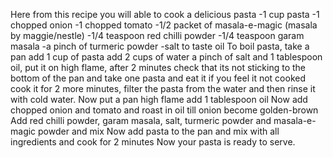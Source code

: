Here from this recipe you will able to cook a delicious pasta
-1 cup pasta 
-1 chopped onion 
-1 chopped tomato 
-1/2 packet of masala-e-magic (masala by maggie/nestle) 
-1/4 teaspoon red chilli powder 
-1/4 teaspoon garam masala 
-a pinch of turmeric powder 
-salt to taste oil
To boil pasta, take a pan add 1 cup of pasta add 2 cups of water a pinch of salt and 1 tablespoon oil, put it on high flame, after 2 minutes check that its not sticking to the bottom of the pan and take one pasta and eat it if you feel it not cooked cook it for 2 more minutes, filter the pasta from the water and then rinse it with cold water.
Now put a pan high flame add 1 tablespoon oil
Now add chopped onion and tomato and roast in oil till onion become golden-brown
Add red chilli powder, garam masala, salt, turmeric powder and masala-e-magic powder and mix
Now add pasta to the pan and mix with all ingredients and cook for 2 minutes
Now your pasta is ready to serve.
